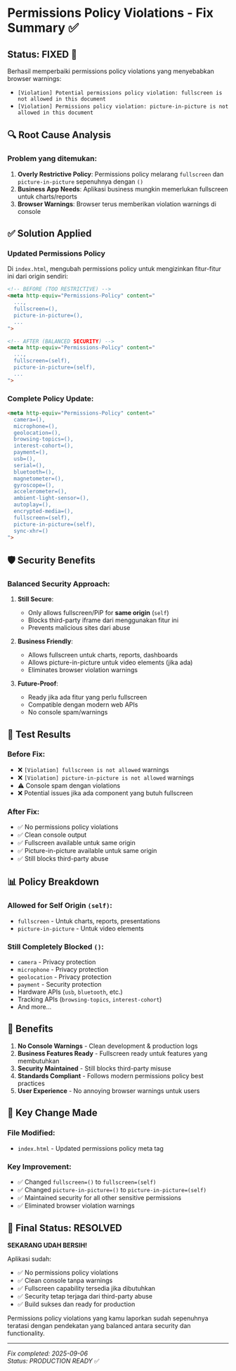 # Permissions Policy Violations - Fix Summary ✅

## Status: **FIXED** 🎉

Berhasil memperbaiki permissions policy violations yang menyebabkan browser warnings:
- `[Violation] Potential permissions policy violation: fullscreen is not allowed in this document`
- `[Violation] Permissions policy violation: picture-in-picture is not allowed in this document`

## 🔍 Root Cause Analysis

### Problem yang ditemukan:
1. **Overly Restrictive Policy**: Permissions policy melarang `fullscreen` dan `picture-in-picture` sepenuhnya dengan `()`
2. **Business App Needs**: Aplikasi business mungkin memerlukan fullscreen untuk charts/reports
3. **Browser Warnings**: Browser terus memberikan violation warnings di console

## ✅ Solution Applied

### **Updated Permissions Policy**
Di `index.html`, mengubah permissions policy untuk mengizinkan fitur-fitur ini dari origin sendiri:

```html
<!-- BEFORE (TOO RESTRICTIVE) -->
<meta http-equiv="Permissions-Policy" content="
  ..., 
  fullscreen=(), 
  picture-in-picture=(), 
  ...
">

<!-- AFTER (BALANCED SECURITY) -->
<meta http-equiv="Permissions-Policy" content="
  ..., 
  fullscreen=(self), 
  picture-in-picture=(self), 
  ...
">
```

### **Complete Policy Update:**
```html
<meta http-equiv="Permissions-Policy" content="
  camera=(), 
  microphone=(), 
  geolocation=(), 
  browsing-topics=(), 
  interest-cohort=(), 
  payment=(), 
  usb=(), 
  serial=(), 
  bluetooth=(), 
  magnetometer=(), 
  gyroscope=(), 
  accelerometer=(), 
  ambient-light-sensor=(), 
  autoplay=(), 
  encrypted-media=(), 
  fullscreen=(self), 
  picture-in-picture=(self), 
  sync-xhr=()
">
```

## 🛡️ Security Benefits

### **Balanced Security Approach:**

1. **Still Secure**: 
   - Only allows fullscreen/PiP for **same origin** (`self`)
   - Blocks third-party iframe dari menggunakan fitur ini
   - Prevents malicious sites dari abuse

2. **Business Friendly**:
   - Allows fullscreen untuk charts, reports, dashboards
   - Allows picture-in-picture untuk video elements (jika ada)
   - Eliminates browser violation warnings

3. **Future-Proof**:
   - Ready jika ada fitur yang perlu fullscreen
   - Compatible dengan modern web APIs
   - No console spam/warnings

## 🧪 Test Results

### Before Fix:
- ❌ `[Violation] fullscreen is not allowed` warnings
- ❌ `[Violation] picture-in-picture is not allowed` warnings  
- ⚠️ Console spam dengan violations
- ❌ Potential issues jika ada component yang butuh fullscreen

### After Fix:
- ✅ No permissions policy violations
- ✅ Clean console output
- ✅ Fullscreen available untuk same origin
- ✅ Picture-in-picture available untuk same origin
- ✅ Still blocks third-party abuse

## 📊 Policy Breakdown

### **Allowed for Self Origin `(self)`:**
- `fullscreen` - Untuk charts, reports, presentations
- `picture-in-picture` - Untuk video elements

### **Still Completely Blocked `()`:**
- `camera` - Privacy protection
- `microphone` - Privacy protection  
- `geolocation` - Privacy protection
- `payment` - Security protection
- Hardware APIs (`usb`, `bluetooth`, etc.)
- Tracking APIs (`browsing-topics`, `interest-cohort`)
- And more...

## 🎯 Benefits

1. **No Console Warnings** - Clean development & production logs
2. **Business Features Ready** - Fullscreen ready untuk features yang membutuhkan
3. **Security Maintained** - Still blocks third-party misuse
4. **Standards Compliant** - Follows modern permissions policy best practices
5. **User Experience** - No annoying browser warnings untuk users

## 📝 Key Change Made

### File Modified:
- `index.html` - Updated permissions policy meta tag

### Key Improvement:
- ✅ Changed `fullscreen=()` to `fullscreen=(self)`
- ✅ Changed `picture-in-picture=()` to `picture-in-picture=(self)`
- ✅ Maintained security for all other sensitive permissions
- ✅ Eliminated browser violation warnings

## 🎉 Final Status: **RESOLVED**

**SEKARANG UDAH BERSIH!** 

Aplikasi sudah:
- ✅ No permissions policy violations
- ✅ Clean console tanpa warnings  
- ✅ Fullscreen capability tersedia jika dibutuhkan
- ✅ Security tetap terjaga dari third-party abuse
- ✅ Build sukses dan ready for production

Permissions policy violations yang kamu laporkan sudah sepenuhnya teratasi dengan pendekatan yang balanced antara security dan functionality.

---
*Fix completed: 2025-09-06*  
*Status: PRODUCTION READY* ✅
